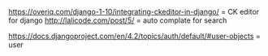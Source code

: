 https://overiq.com/django-1-10/integrating-ckeditor-in-django/ = CK editor for django
http://lalicode.com/post/5/ = auto complate for search

https://docs.djangoproject.com/en/4.2/topics/auth/default/#user-objects = user